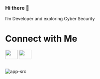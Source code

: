 ### Hi there 👋

I’m Developer and exploring Cyber Security

<h1>Connect with Me</h1>
<p align="left">
<a href="https://linkedin.com/in/ashishhhh" target="blank"><img align="center" src="https://raw.githubusercontent.com/rahuldkjain/github-profile-readme-generator/master/src/images/icons/Social/linked-in-alt.svg"  height="30" width="40" /></a>
<a href="https://instagram.com/app.src" target="blank"><img align="center" src="https://raw.githubusercontent.com/rahuldkjain/github-profile-readme-generator/master/src/images/icons/Social/instagram.svg" height="30" width="40" /></a>
</p>

<br>

 <img src="https://komarev.com/ghpvc/?username=app-src&label=visitors%20" alt="app-src" />
 

